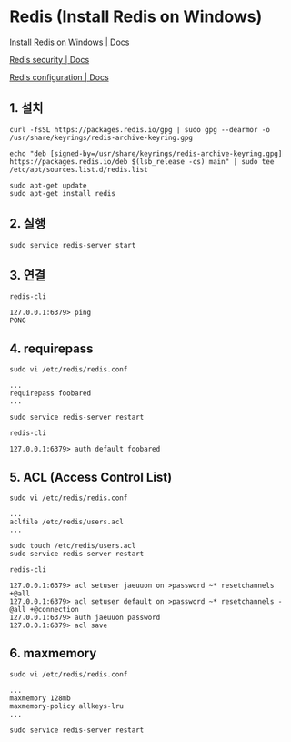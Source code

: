 # Redis (Install Redis on Windows)

[Install Redis on Windows | Docs](https://redis.io/docs/latest/operate/oss_and_stack/install/install-redis/install-redis-on-windows/)

[Redis security | Docs](https://redis.io/docs/latest/operate/oss_and_stack/management/security/)

[Redis configuration | Docs](https://redis.io/docs/latest/operate/oss_and_stack/management/config/)

## 1. 설치
```
curl -fsSL https://packages.redis.io/gpg | sudo gpg --dearmor -o /usr/share/keyrings/redis-archive-keyring.gpg

echo "deb [signed-by=/usr/share/keyrings/redis-archive-keyring.gpg] https://packages.redis.io/deb $(lsb_release -cs) main" | sudo tee /etc/apt/sources.list.d/redis.list

sudo apt-get update
sudo apt-get install redis
```

## 2. 실행
```
sudo service redis-server start
```

## 3. 연결
```
redis-cli

127.0.0.1:6379> ping
PONG
```

## 4. requirepass
```
sudo vi /etc/redis/redis.conf

...
requirepass foobared
...

sudo service redis-server restart
```
```
redis-cli

127.0.0.1:6379> auth default foobared
```

## 5. ACL (Access Control List)
```
sudo vi /etc/redis/redis.conf

...
aclfile /etc/redis/users.acl
...

sudo touch /etc/redis/users.acl
sudo service redis-server restart
```
```
redis-cli

127.0.0.1:6379> acl setuser jaeuuon on >password ~* resetchannels +@all
127.0.0.1:6379> acl setuser default on >password ~* resetchannels -@all +@connection
127.0.0.1:6379> auth jaeuuon password
127.0.0.1:6379> acl save
```

## 6. maxmemory
```
sudo vi /etc/redis/redis.conf

...
maxmemory 128mb
maxmemory-policy allkeys-lru
...

sudo service redis-server restart
```
